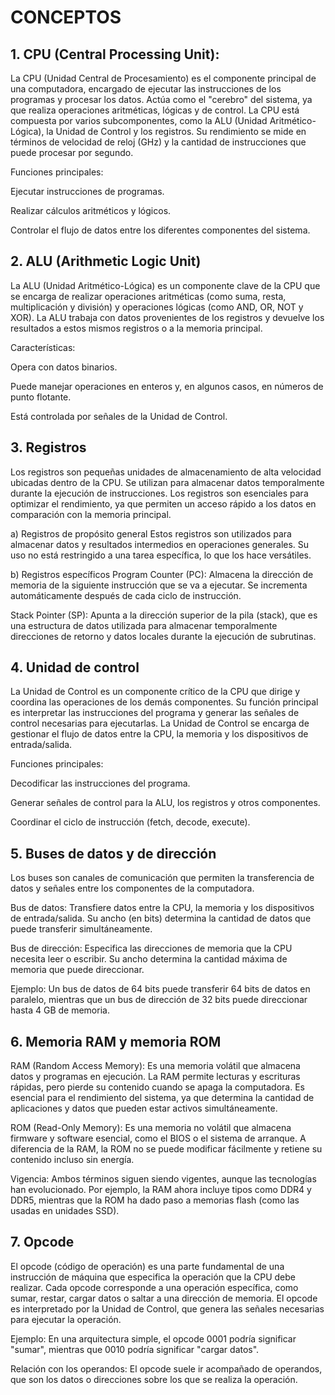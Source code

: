 # CONCEPTOS

## 1. CPU (Central Processing Unit):
La CPU (Unidad Central de Procesamiento) es el componente principal de una computadora, encargado de ejecutar las instrucciones de los programas y procesar los datos. Actúa como el "cerebro" del sistema, ya que realiza operaciones aritméticas, lógicas y de control. La CPU está compuesta por varios subcomponentes, como la ALU (Unidad Aritmético-Lógica), la Unidad de Control y los registros. Su rendimiento se mide en términos de velocidad de reloj (GHz) y la cantidad de instrucciones que puede procesar por segundo.

Funciones principales:

Ejecutar instrucciones de programas.

Realizar cálculos aritméticos y lógicos.

Controlar el flujo de datos entre los diferentes componentes del sistema.

## 2. ALU (Arithmetic Logic Unit)
La ALU (Unidad Aritmético-Lógica) es un componente clave de la CPU que se encarga de realizar operaciones aritméticas (como suma, resta, multiplicación y división) y operaciones lógicas (como AND, OR, NOT y XOR). La ALU trabaja con datos provenientes de los registros y devuelve los resultados a estos mismos registros o a la memoria principal.

Características:

Opera con datos binarios.

Puede manejar operaciones en enteros y, en algunos casos, en números de punto flotante.

Está controlada por señales de la Unidad de Control.

## 3. Registros
Los registros son pequeñas unidades de almacenamiento de alta velocidad ubicadas dentro de la CPU. Se utilizan para almacenar datos temporalmente durante la ejecución de instrucciones. Los registros son esenciales para optimizar el rendimiento, ya que permiten un acceso rápido a los datos en comparación con la memoria principal.

a) Registros de propósito general
Estos registros son utilizados para almacenar datos y resultados intermedios en operaciones generales. Su uso no está restringido a una tarea específica, lo que los hace versátiles.

b) Registros específicos
Program Counter (PC): Almacena la dirección de memoria de la siguiente instrucción que se va a ejecutar. Se incrementa automáticamente después de cada ciclo de instrucción.

Stack Pointer (SP): Apunta a la dirección superior de la pila (stack), que es una estructura de datos utilizada para almacenar temporalmente direcciones de retorno y datos locales durante la ejecución de subrutinas.

## 4. Unidad de control
La Unidad de Control es un componente crítico de la CPU que dirige y coordina las operaciones de los demás componentes. Su función principal es interpretar las instrucciones del programa y generar las señales de control necesarias para ejecutarlas. La Unidad de Control se encarga de gestionar el flujo de datos entre la CPU, la memoria y los dispositivos de entrada/salida.

Funciones principales:

Decodificar las instrucciones del programa.

Generar señales de control para la ALU, los registros y otros componentes.

Coordinar el ciclo de instrucción (fetch, decode, execute).

## 5. Buses de datos y de dirección
Los buses son canales de comunicación que permiten la transferencia de datos y señales entre los componentes de la computadora.

Bus de datos: Transfiere datos entre la CPU, la memoria y los dispositivos de entrada/salida. Su ancho (en bits) determina la cantidad de datos que puede transferir simultáneamente.

Bus de dirección: Especifica las direcciones de memoria que la CPU necesita leer o escribir. Su ancho determina la cantidad máxima de memoria que puede direccionar.

Ejemplo: Un bus de datos de 64 bits puede transferir 64 bits de datos en paralelo, mientras que un bus de dirección de 32 bits puede direccionar hasta 4 GB de memoria.

## 6. Memoria RAM y memoria ROM
RAM (Random Access Memory): Es una memoria volátil que almacena datos y programas en ejecución. La RAM permite lecturas y escrituras rápidas, pero pierde su contenido cuando se apaga la computadora. Es esencial para el rendimiento del sistema, ya que determina la cantidad de aplicaciones y datos que pueden estar activos simultáneamente.

ROM (Read-Only Memory): Es una memoria no volátil que almacena firmware y software esencial, como el BIOS o el sistema de arranque. A diferencia de la RAM, la ROM no se puede modificar fácilmente y retiene su contenido incluso sin energía.

Vigencia: Ambos términos siguen siendo vigentes, aunque las tecnologías han evolucionado. Por ejemplo, la RAM ahora incluye tipos como DDR4 y DDR5, mientras que la ROM ha dado paso a memorias flash (como las usadas en unidades SSD).

## 7. Opcode
El opcode (código de operación) es una parte fundamental de una instrucción de máquina que especifica la operación que la CPU debe realizar. Cada opcode corresponde a una operación específica, como sumar, restar, cargar datos o saltar a una dirección de memoria. El opcode es interpretado por la Unidad de Control, que genera las señales necesarias para ejecutar la operación.

Ejemplo: En una arquitectura simple, el opcode 0001 podría significar "sumar", mientras que 0010 podría significar "cargar datos".

Relación con los operandos: El opcode suele ir acompañado de operandos, que son los datos o direcciones sobre los que se realiza la operación.